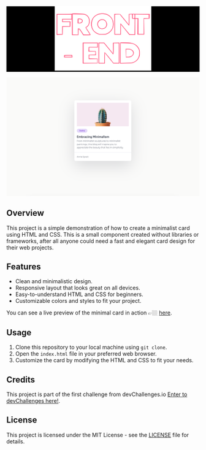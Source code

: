 
<div style='background-color: #000;' align='center'>
  <img style='width: 50%;' src='../userdata/svg/FE.svg' />
</div>

![Minimal Card Preview](./userdata/screenshots/minimal_card.png)

## Overview

This project is a simple demonstration of how to create a minimalist card using HTML and CSS. This is a small component created without libraries or frameworks, after all anyone could need a fast and elegant card design for their web projects.

## Features

- Clean and minimalistic design.
- Responsive layout that looks great on all devices.
- Easy-to-understand HTML and CSS for beginners.
- Customizable colors and styles to fit your project.

You can see a live preview of the minimal card in action 👉🏼 [here](https://minimal-blog-card-caessarczx.netlify.app).

## Usage

1. Clone this repository to your local machine using `git clone`.
2. Open the `index.html` file in your preferred web browser.
3. Customize the card by modifying the HTML and CSS to fit your needs.

## Credits

This project is part of the first challenge from devChallenges.io [Enter to devChallenges here!](https://devchallenges.io).

## License

This project is licensed under the MIT License - see the [LICENSE](../LICENSE) file for details.

